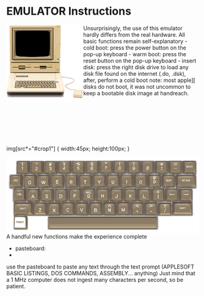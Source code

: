 # EMULATOR Instructions

<img src="/res/appleIIplus_bck_650.png?raw=true" width=40% align="left" />
Unsurprisingly, the use of this emulator hardly differs from the real hardware.
All basic functions remain self-explanatory
- cold boot: press the power button on the pop-up keyboard
- warm boot: press the reset button on the pop-up keyboard
- insert disk: press the right disk drive to load any disk file found on the internet (.do, .dsk), after, perform a cold boot
note: most apple][ disks do not boot, it was not uncommon to keep a bootable disk image at handreach.
<p style="width:45px;height:100px;overflow:hidden;">
     <img src="../res/appleIIplus_kbd_650.png?raw=true" style="margin: -200px 0px 0px -25px;" align="left" /><!-- top    left -->
</p>

img[src*="#crop1"] {
   width:45px;
   height:100px;
}

<img src="../res/appleIIplus_kbd_650.png#crop1" align="left" />


A handful new functions make the experience complete 
- pasteboard: 
- 

use the pasteboard to paste any text through the text prompt (APPLESOFT BASIC LISTINGS, DOS COMMANDS, ASSEMBLY... anything)   Just mind that a 1 MHz computer does not ingest many characters per second, so be patient.

